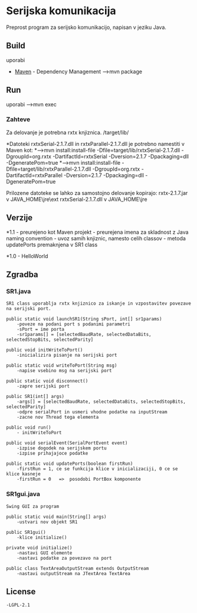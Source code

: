 # Serijska komunikacija

Preprost program za serijsko komunikacijo, napisan v jeziku Java.

## Build

uporabi
* [Maven](https://maven.apache.org/) - Dependency Management
-->mvn package

## Run
uporabi
-->mvn exec

### Zahteve

Za delovanje je potrebna rxtx knjiznica.
/target/lib/

*Datoteki rxtxSerial-2.1.7.dll in rxtxParallel-2.1.7.dll je potrebno namestiti v Maven kot:
*-->mvn install:install-file -Dfile=target/lib/rxtxSerial-2.1.7.dll -DgroupId=org.rxtx -DartifactId=rxtxSerial  -Dversion=2.1.7 -Dpackaging=dll -DgeneratePom=true
*-->mvn install:install-file -Dfile=target/lib/rxtxParallel-2.1.7.dll -DgroupId=org.rxtx -DartifactId=rxtxParallel  -Dversion=2.1.7 -Dpackaging=dll -DgeneratePom=true


Prilozene datoteke se lahko za samostojno delovanje kopirajo:
	rxtx-2.1.7.jar	v	JAVA_HOME\jre\ext
	rxtxSerial-2.1.7.dll	v	JAVA_HOME\jre


## Verzije

*1.1 - preurejeno kot Maven projekt
	 - preurejena imena za skladnost z Java naming convention
	 - uvoz samih knjiznic, namesto celih classov
	 - metoda updatePorts premaknjena v SR1 class

*1.0 - HelloWorld


## Zgradba

### SR1.java

	SR1 class uporablja rxtx knjiznico za iskanje in vzpostavitev povezave na serijski port.
	
	public static void launchSR1(String sPort, int[] sr1params)
		-poveze na podani port s podanimi parametri
		-sPort = ime porta
		-sr1params[] = [selectedBaudRate, selectedDataBits, selectedStopBits, selectedParity]
		
	public void initWriteToPort()
		-inicializira pisanje na serijski port
		
	public static void writeToPort(String msg)
		-napise vsebino msg na serijski port
		
	public static void disconnect()
		-zapre serijski port
		
	public SR1(int[] args)
		-args[] = [selectedBaudRate, selectedDataBits, selectedStopBits, selectedParity]
		-odpre serialPort in usmeri vhodne podatke na inputStream
		-zacne nov Thread tega elementa
		
	public void run()
		- initWriteToPort
		
	public void serialEvent(SerialPortEvent event)
		-izpise dogodek na serijskem portu
		-izpise prihajajoce podatke 
		
	public static void updatePorts(boolean firstRun)
		-firstRun = 1, ce se funkcija klice v inicializaciji, 0 ce se klice kasneje
		-firstRun = 0 	=>	posodobi PortBox komponente
		
### SR1gui.java

	Swing GUI za program
	
	public static void main(String[] args)
		-ustvari nov objekt SR1
		
	public SR1gui()
		-klice initialize()
		
	private void initialize()
		-nastavi GUI elemente
		-nastavi podatke za povezavo na port
	
	public class TextAreaOutputStream extends OutputStream
		-nastavi outputStream na JTextArea TextArea

## License

	-LGPL-2.1
	




